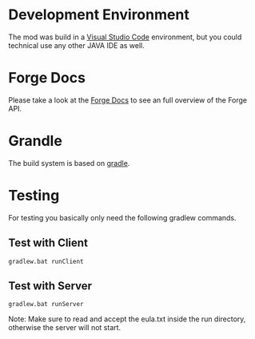 # Development Environment

The mod was build in a [Visual Studio Code][visual_studio_code] environment, but you could technical
use any other JAVA IDE as well.

# Forge Docs

Please take a look at the [Forge Docs][forge_docs] to see an full overview of the Forge API.

# Grandle

The build system is based on [gradle][gradle].

# Testing

For testing you basically only need the following gradlew commands.

## Test with Client

`gradlew.bat runClient`

## Test with Server

`gradlew.bat runServer`

Note: Make sure to read and accept the eula.txt inside the run directory, otherwise the server will
not start.

[forge_docs]: https://mcforge.readthedocs.io/en/latest/

[gradle]: https://docs.gradle.org/

[visual_studio_code]: https://code.visualstudio.com/

